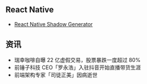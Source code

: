 ## React Native 

- [React Native Shadow Generator](https://ethercreative.github.io/react-native-shadow-generator/)

## 资讯

- 瑞幸咖啡自曝 22 亿虚假交易，股票暴跌一度超过 80%
- 前锤子科技 CEO「罗永浩」入驻抖音开始直播带货生涯
- 前端架构专家「司徒正美」因病逝世